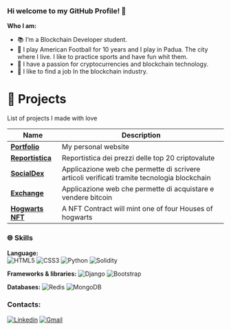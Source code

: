 ### Hi welcome to my GitHub Profile! 🫡

**Who I am:**
- 📚 I’m a Blockchain Developer student. 
- 🏈 I play American Football for 10 years and I play in Padua. The city where I live. I like to practice sports and have fun whit them. 
- 🔗 I have a passion for cryptocurrencies and blockchain technology.
- 📍 I like to find a job In the blockchain industry.

# 🚀 **Projects**

List of projects I made with love

| Name | Description |
| --- | --- |
| <a href="https://pif50.github.io/"><b>Portfolio</b></a> | My personal website |
| <a href="https://github.com/Pif50/Progetto_Python_Pierfrancesco_Tripodi"><b>Reportistica</b></a> | Reportistica dei prezzi delle top 20 criptovalute |
| <a href="https://github.com/Pif50/progetto_dango_pierfrancesco_tripodi"><b>SocialDex</b></a> | Applicazione web che permette di scrivere articoli verificati tramite tecnologia blockchain |
| <a href="https://github.com/Pif50/progetto_mongodb_pierfrancesco_tripodi"><b>Exchange</b></a> | Applicazione web che permette di acquistare e vendere bitcoin |
| <a href="https://github.com/Pif50/Progetto-Ethereum-Web3-di-Pier-Francesco-Tripodi"><b>Hogwarts NFT</b></a> | A NFT Contract will mint one of four Houses of hogwarts |

### 🌐 Skills

**Language:**
<br>
![HTML5](https://img.shields.io/badge/html5-%23E34F26.svg?style=for-the-badge&logo=html5&logoColor=white)
![CSS3](https://img.shields.io/badge/css3-%231572B6.svg?style=for-the-badge&logo=css3&logoColor=white)
![Python](https://img.shields.io/badge/python-3670A0?style=for-the-badge&logo=python&logoColor=ffdd54)
![Solidity](https://img.shields.io/badge/Solidity-%23363636.svg?style=for-the-badge&logo=solidity&logoColor=white)


**Frameworks & libraries:**
![Django](https://img.shields.io/badge/django-%23092E20.svg?style=for-the-badge&logo=django&logoColor=white)
![Bootstrap](https://img.shields.io/badge/bootstrap-%23563D7C.svg?style=for-the-badge&logo=bootstrap&logoColor=white)


**Databases:**
![Redis](https://img.shields.io/badge/redis-%23DD0031.svg?style=for-the-badge&logo=redis&logoColor=white)
![MongoDB](https://img.shields.io/badge/MongoDB-%234ea94b.svg?style=for-the-badge&logo=mongodb&logoColor=white)


### Contacts: 
[![Linkedin](https://img.shields.io/badge/-LinkedIn-blue?style=flat&logo=Linkedin&logoColor=white)](https://www.linkedin.com/in/pier-francesco-tripodi-073539223/)
[![Gmail](https://img.shields.io/badge/-Gmail-c14438?style=flat&logo=Gmail&logoColor=white)](mailto:pierfrancescotripodi96@gmail.com)


<!--
**Pif50/Pif50** is a ✨ _special_ ✨ repository because its `README.md` (this file) appears on your GitHub profile.

Here are some ideas to get you started:

- 🔭 I’m currently working on ...
- 🌱 I’m currently learning ...
- 👯 I’m looking to collaborate on ...
- 🤔 I’m looking for help with ...
- 💬 Ask me about ...
- 📫 How to reach me: ...
- 😄 Pronouns: ...
- ⚡ Fun fact: ...
-->
